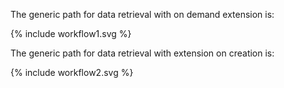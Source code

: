 The generic path for data retrieval with on demand extension is:

<div>
{% include workflow1.svg %}
</div>

The generic path for data retrieval with extension on creation is:

<div>
{% include workflow2.svg %}
</div>

